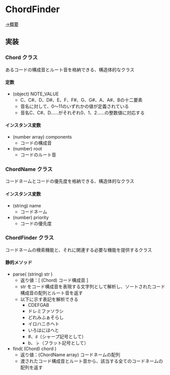 # ChordFinder

[→概要](../spec/chordfinder.md)

## 実装

### Chord クラス

あるコードの構成音とルート音を格納できる、構造体的なクラス

#### 定数

- (object) NOTE_VALUE
  - C、C#、D、D#、E、F、F#、G、G#、A、A#、Bの十二要素
  - 音名に対して、0～11のいずれかの値が定義されている
  - 音名C、C#、D……がそれぞれ0、1、2……の整数値に対応する

#### インスタンス変数

- (number array) components
  - コードの構成音
- (number) root
  - コードのルート音

### ChordName クラス

コードネームとコードの優先度を格納できる、構造体的なクラス

#### インスタンス変数

- (string) name
  - コードネーム
- (number) priority
  - コードの優先度

### ChordFinder クラス

コードネームの検索機能と、それに関連する必要な機能を提供するクラス

#### 静的メソッド

- parse( (string) str )
  - 返り値：[ (Chord) コード構成音 ]
  - str をコード構成音を表現する文字列として解析し、ソートされたコード構成音の配列とルート音を返す
  - 以下に示す表記を解析できる
    - CDEFGAB
    - ドレミファソラシ
    - どれみふぁそらし
    - イロハニホヘト
    - いろはにほへと
    - #、♯（シャープ記号として）
    - b、♭（フラット記号として）
- find( (Chord) chord )
  - 返り値：(ChordName array) コードネームの配列
  - 渡されたコード構成音とルート音から、該当する全てのコードネームの配列を返す